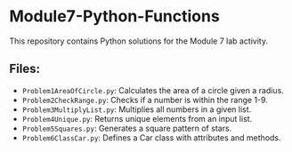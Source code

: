 # Module7-Python-Functions
This repository contains Python solutions for the Module 7 lab activity.

## Files:
- `Problem1AreaOfCircle.py`: Calculates the area of a circle given a radius.
- `Problem2CheckRange.py`: Checks if a number is within the range 1-9.
- `Problem3MultiplyList.py`: Multiplies all numbers in a given list.
- `Problem4Unique.py`: Returns unique elements from an input list.
- `Problem5Squares.py`: Generates a square pattern of stars.
- `Problem6ClassCar.py`: Defines a Car class with attributes and methods.

